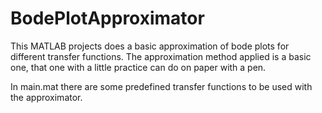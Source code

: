 # BodePlotApproximator

This MATLAB projects does a basic approximation of bode plots for different transfer functions.
The approximation method applied is a basic one, that one with a little practice can do on paper with a pen.

In main.mat there are some predefined transfer functions to be used with the approximator. 

